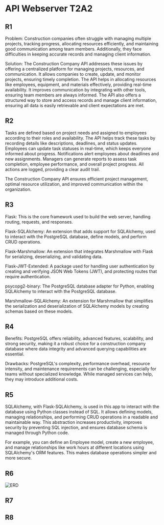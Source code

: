 # API Webserver T2A2 #

## R1 ##

Problem:
Construction companies often struggle with managing multiple projects, tracking progress, allocating resources efficiently, and maintaining good communication among team members. Additionally, they face difficulties in keeping accurate records and managing client information.

Solution:
The Construction Company API addresses these issues by offering a centralized platform for managing projects, resources, and communication. It allows companies to create, update, and monitor projects, ensuring timely completion. The API helps in allocating resources like employees, equipment, and materials effectively, providing real-time availability. It improves communication by integrating with other tools, ensuring team members are always informed. The API also offers a structured way to store and access records and manage client information, ensuring all data is easily retrievable and client expectations are met.

## R2 ##

Tasks are defined based on project needs and assigned to employees according to their roles and availability. The API helps track these tasks by recording details like descriptions, deadlines, and status updates. Employees can update task statuses in real-time, which keeps everyone informed about progress. Notifications alert employees about deadlines and new assignments. Managers can generate reports to assess task completion, employee performance, and overall project progress. All actions are logged, providing a clear audit trail.

The Construction Company API ensures efficient project management, optimal resource utilization, and improved communication within the organization.

## R3 ##

Flask: This is the core framework used to build the web server, handling routing, requests, and responses.

Flask-SQLAlchemy: An extension that adds support for SQLAlchemy, used to interact with the PostgreSQL database, define models, and perform CRUD operations.

Flask-Marshmallow: An extension that integrates Marshmallow with Flask for serializing, deserializing, and validating data.

Flask-JWT-Extended: A package used for handling user authentication by creating and verifying JSON Web Tokens (JWT), and protecting routes that require authentication.

psycopg2-binary: The PostgreSQL database adapter for Python, enabling SQLAlchemy to interact with the PostgreSQL database.

Marshmallow-SQLAlchemy: An extension for Marshmallow that simplifies the serialization and deserialization of SQLAlchemy models by creating schemas based on these models.

## R4 ##

Benefits: PostgreSQL offers reliability, advanced features, scalability, and strong security, making it a robust choice for a construction company database where data integrity and advanced querying capabilities are essential.

Drawbacks: PostgreSQL's complexity, performance overhead, resource intensity, and maintenance requirements can be challenging, especially for teams without specialized knowledge. While managed services can help, they may introduce additional costs.

## R5 ##

SQLAlchemy, with Flask-SQLAlchemy, is used in this app to interact with the database using Python classes instead of SQL. It allows defining models, managing relationships, and performing CRUD operations in a readable and maintainable way. This abstraction increases productivity, improves security by preventing SQL injection, and ensures database schema is managed through Python code.

For example, you can define an Employee model, create a new employee, and manage relationships like work hours at different locations using SQLAlchemy's ORM features. This makes database operations simpler and more secure.

## R6 ##

![ERD](/Users/willybumjin/projects/api-webserver/API-webserverT2A2/docs/constructionapi.png)

## R7 ##

## R8 ##
